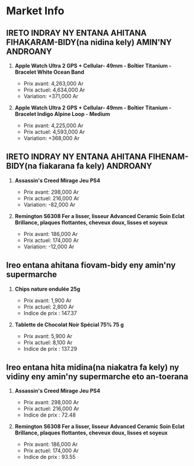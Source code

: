 # Market Info

## IRETO INDRAY NY ENTANA AHITANA FIHAKARAM-BIDY(na nidina kely) AMIN'NY ANDROANY

1. **Apple Watch Ultra 2 GPS + Cellular- 49mm - Boîtier Titanium - Bracelet White Ocean Band**
   - Prix avant: 4,263,000 Ar
   - Prix actuel: 4,634,000 Ar
   - Variation: +371,000 Ar

2. **Apple Watch Ultra 2 GPS + Cellular- 49mm - Boîtier Titanium - Bracelet Indigo Alpine Loop - Medium**
   - Prix avant: 4,225,000 Ar
   - Prix actuel: 4,593,000 Ar
   - Variation: +368,000 Ar

## IRETO INDRAY NY ENTANA AHITANA FIHENAM-BIDY(na fiakarana fa kely) ANDROANY

1. **Assassin's Creed Mirage Jeu PS4**
   - Prix avant: 298,000 Ar
   - Prix actuel: 216,000 Ar
   - Variation: -82,000 Ar

2. **Remington S6308 Fer a lisser, lisseur Advanced Ceramic Soin Eclat Brillance, plaques flottantes, cheveux doux, lisses et soyeux**
   - Prix avant: 186,000 Ar
   - Prix actuel: 174,000 Ar
   - Variation: -12,000 Ar

## Ireo entana ahitana fiovam-bidy eny amin'ny supermarche

1. **Chips nature ondulée 25g**
   - Prix avant: 1,900 Ar
   - Prix actuel: 2,800 Ar
   - Indice de prix : 147.37

2. **Tablette de Chocolat Noir Spécial 75% 75 g**
   - Prix avant: 5,900 Ar
   - Prix actuel: 8,100 Ar
   - Indice de prix : 137.29

## Ireo entana hita midina(na niakatra fa kely) ny vidiny eny amin'ny supermarche eto an-toerana

1. **Assassin's Creed Mirage Jeu PS4**
   - Prix avant: 298,000 Ar
   - Prix actuel: 216,000 Ar
   - Indice de prix : 72.48

2. **Remington S6308 Fer a lisser, lisseur Advanced Ceramic Soin Eclat Brillance, plaques flottantes, cheveux doux, lisses et soyeux**
   - Prix avant: 186,000 Ar
   - Prix actuel: 174,000 Ar
   - Indice de prix : 93.55

